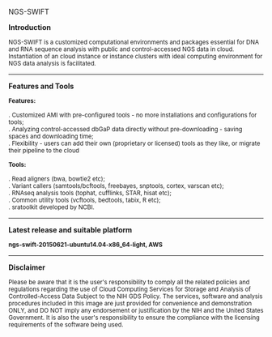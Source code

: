 NGS-SWIFT


<b>Introduction</b>

<sub>NGS-SWIFT is a customized computational environments and packages essential for DNA and RNA sequence analysis with public and control-accessed NGS data in cloud. Instantiation of an cloud instance or instance clusters with ideal computing environment for NGS data analysis is facilitated.</sub>


****************************************************************************************

<b>Features and Tools</b>

<sub><b>Features:</b></sub>

<sub>. Customized AMI with pre-configured tools - no more installations and configurations for tools; </sub><br />
<sub>. Analyzing control-accessed dbGaP data directly without pre-downloading - saving spaces and downloading time; </sub><br />
<sub>. Flexibility  - users can add their own (proprietary or licensed) tools as they like, or migrate their pipeline to the cloud </sub><br />



<sub><b>Tools:</b></sub>

<sub>. Read aligners (bwa, bowtie2 etc); </sub><br />
<sub>. Variant callers (samtools/bcftools, freebayes, snptools, cortex, varscan etc); </sub><br />
<sub>. RNAseq analysis tools (tophat, cufflinks, STAR, hisat etc); </sub><br />
<sub>. Common utility tools (vcftools, bedtools, tabix, R etc); </sub><br />
<sub>. sratoolkit developed by NCBI. </sub><br />


****************************************************************************************

<b>Latest release and suitable platform</b>

<sub><b>ngs-swift-20150621-ubuntu14.04-x86_64-light, AWS</b></sub>



****************************************************************************************

<b>Disclaimer</b>

<sub>Please be aware that it is the user's responsibility to comply all the related policies and 
regulations regarding the use of Cloud Computing Services for Storage and Analysis of 
Controlled-Access Data Subject to the NIH GDS Policy. The services, software and analysis 
procedures included in this image are just provided for convenience and demonstration ONLY, 
and DO NOT imply any endorsement or justification by the NIH and the United States Government. 
It is also the user's responsibility to ensure the compliance with the licensing requirements 
of the software being used.</sub>
